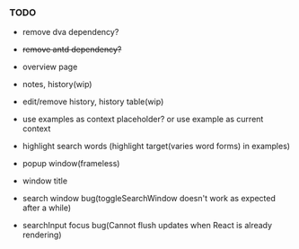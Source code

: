 ### TODO

- remove dva dependency?
- ~~remove antd dependency?~~

- overview page
- notes, history(wip)
- edit/remove history, history table(wip)
- use examples as context placeholder? or use example as current context
- highlight search words (highlight target(varies word forms) in examples)
- popup window(frameless)
- window title
- search window bug(toggleSearchWindow doesn't work as expected after a while)
- searchInput focus bug(Cannot flush updates when React is already rendering)

